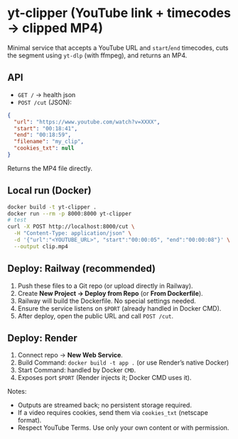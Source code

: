 # yt-clipper (YouTube link + timecodes → clipped MP4)

Minimal service that accepts a YouTube URL and `start`/`end` timecodes, cuts the segment using `yt-dlp` (with ffmpeg), and returns an MP4.

## API

- `GET /` → health json
- `POST /cut` (JSON):

```json
{
  "url": "https://www.youtube.com/watch?v=XXXX",
  "start": "00:18:41",
  "end": "00:18:59",
  "filename": "my_clip",
  "cookies_txt": null
}
```

Returns the MP4 file directly.

## Local run (Docker)

```bash
docker build -t yt-clipper .
docker run --rm -p 8000:8000 yt-clipper
# test
curl -X POST http://localhost:8000/cut \
  -H "Content-Type: application/json" \
  -d '{"url":"<YOUTUBE_URL>", "start":"00:00:05", "end":"00:00:08"}' \
  --output clip.mp4
```

## Deploy: Railway (recommended)

1. Push these files to a Git repo (or upload directly in Railway).
2. Create **New Project → Deploy from Repo** (or **From Dockerfile**).
3. Railway will build the Dockerfile. No special settings needed.
4. Ensure the service listens on `$PORT` (already handled in Docker CMD).
5. After deploy, open the public URL and call `POST /cut`.

## Deploy: Render

1. Connect repo → **New Web Service**.
2. Build Command: `docker build -t app .` (or use Render’s native Docker)
3. Start Command: handled by Docker `CMD`.
4. Exposes port `$PORT` (Render injects it; Docker CMD uses it).

Notes:
- Outputs are streamed back; no persistent storage required.
- If a video requires cookies, send them via `cookies_txt` (netscape format).
- Respect YouTube Terms. Use only your own content or with permission.
